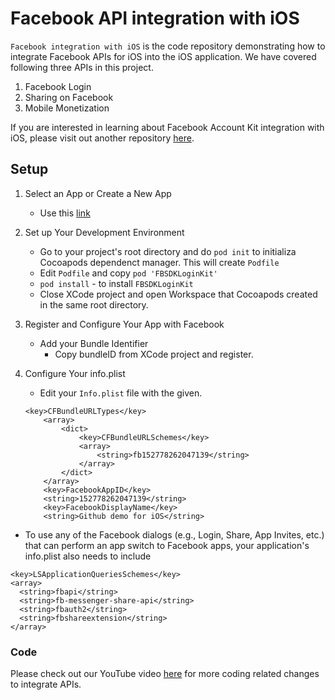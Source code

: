 # Facebook API integration with iOS

`Facebook integration with iOS` is the code repository demonstrating how to integrate Facebook APIs for iOS into the iOS application. We have covered following three APIs in this project.

1. Facebook Login
2. Sharing on Facebook
3. Mobile Monetization

If you are interested in learning about Facebook Account Kit integration with iOS, please visit out another repository [here](https://github.com/meetshahblogs/Facebook-Account-Kit-integration-with-iOS).


## Setup

1. Select an App or Create a New App 
    * Use this [link](https://developers.facebook.com/docs/facebook-login/ios)

2.  Set up Your Development Environment
    *   Go to your project's root directory and do `pod init` to initializa Cocoapods dependenct manager. This will create `Podfile`
    *   Edit `Podfile` and copy `pod 'FBSDKLoginKit'`
    *   `pod install` - to install `FBSDKLoginKit`
    *   Close XCode project and open Workspace that Cocoapods created in the same root directory.

3. Register and Configure Your App with Facebook
    *   Add your Bundle Identifier
        *  Copy bundleID from XCode project and register.

4. Configure Your info.plist
    * Edit your `Info.plist` file with the given.

    ```
    <key>CFBundleURLTypes</key>
        <array>
            <dict>
                <key>CFBundleURLSchemes</key>
                <array>
                    <string>fb152778262047139</string>
                </array>
            </dict>
        </array>
        <key>FacebookAppID</key>
        <string>152778262047139</string>
        <key>FacebookDisplayName</key>
        <string>Github demo for iOS</string>
    ```

*   To use any of the Facebook dialogs (e.g., Login, Share, App Invites, etc.) that can perform an app switch to Facebook apps, your application's info.plist also needs to include
```
<key>LSApplicationQueriesSchemes</key>
<array>
  <string>fbapi</string>
  <string>fb-messenger-share-api</string>
  <string>fbauth2</string>
  <string>fbshareextension</string>
</array>
```

### Code
Please check out our YouTube video [here]() for more coding related changes to integrate APIs.

